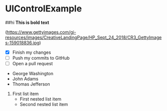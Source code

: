# UIControlExample
##hi
**This is bold text**


(https://www.gettyimages.com/gi-resources/images/CreativeLandingPage/HP_Sept_24_2018/CR3_GettyImages-159018836.jpg)

- [x] Finish my changes
- [ ] Push my commits to GitHub
- [ ] Open a pull request
- George Washington
- John Adams
- Thomas Jefferson
1. First list item
    - First nested list item
     - Second nested list item
